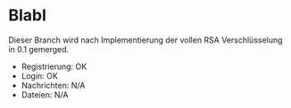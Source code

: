 # Blabl
Dieser Branch wird nach Implementierung der vollen RSA Verschlüsselung in 0.1 gemerged.

- Registrierung: OK
- Login: OK
- Nachrichten: N/A
- Dateien: N/A
